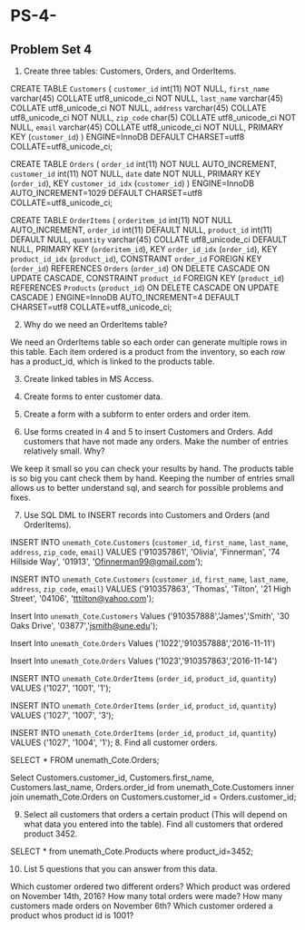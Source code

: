 # PS-4-

## Problem Set 4 

1. Create three tables: Customers, Orders, and OrderItems.

CREATE TABLE `Customers` (
  `customer_id` int(11) NOT NULL,
  `first_name` varchar(45) COLLATE utf8_unicode_ci NOT NULL,
  `last_name` varchar(45) COLLATE utf8_unicode_ci NOT NULL,
  `address` varchar(45) COLLATE utf8_unicode_ci NOT NULL,
  `zip_code` char(5) COLLATE utf8_unicode_ci NOT NULL,
  `email` varchar(45) COLLATE utf8_unicode_ci NOT NULL,
  PRIMARY KEY (`customer_id`)
) ENGINE=InnoDB DEFAULT CHARSET=utf8 COLLATE=utf8_unicode_ci;

CREATE TABLE `Orders` (
  `order_id` int(11) NOT NULL AUTO_INCREMENT,
  `customer_id` int(11) NOT NULL,
  `date` date NOT NULL,
  PRIMARY KEY (`order_id`),
  KEY `customer_id_idx` (`customer_id`)
) ENGINE=InnoDB AUTO_INCREMENT=1029 DEFAULT CHARSET=utf8 COLLATE=utf8_unicode_ci;

CREATE TABLE `OrderItems` (
  `orderitem_id` int(11) NOT NULL AUTO_INCREMENT,
  `order_id` int(11) DEFAULT NULL,
  `product_id` int(11) DEFAULT NULL,
  `quantity` varchar(45) COLLATE utf8_unicode_ci DEFAULT NULL,
  PRIMARY KEY (`orderitem_id`),
  KEY `order_id_idx` (`order_id`),
  KEY `product_id_idx` (`product_id`),
  CONSTRAINT `order_id` FOREIGN KEY (`order_id`) REFERENCES `Orders` (`order_id`) ON DELETE CASCADE ON UPDATE CASCADE,
  CONSTRAINT `product_id` FOREIGN KEY (`product_id`) REFERENCES `Products` (`product_id`) ON DELETE CASCADE ON UPDATE CASCADE
) ENGINE=InnoDB AUTO_INCREMENT=4 DEFAULT CHARSET=utf8 COLLATE=utf8_unicode_ci;


2. Why do we need an OrderItems table?

We need an OrderItems table so each order can generate multiple rows in this table. Each item ordered is a product from the inventory, so each row has a product_id, which is linked to the products table. 

3. Create linked tables in MS Access.

4. Create forms to enter customer data.

5. Create a form with a subform to enter orders and order item.

6. Use forms created in 4 and 5 to insert Customers and Orders.  Add customers that have not made any orders. Make the number of entries relatively small.  Why?  

We keep it small so you can check your results by hand. The products table is so big you cant check them by hand. Keeping the number of entries small allows us to better understand sql, and search for possible problems and fixes.

7. Use SQL DML to INSERT records into Customers and Orders (and OrderItems).  

INSERT INTO `unemath_Cote`.`Customers` (`customer_id`, `first_name`, `last_name`, `address`, `zip_code`, `email`) VALUES ('910357861', 'Olivia', 'Finnerman', '74 Hillside Way', '01913', 'Ofinnerman99@gmail.com');

INSERT INTO `unemath_Cote`.`Customers` (`customer_id`, `first_name`, `last_name`, `address`, `zip_code`, `email`) VALUES ('910357863', 'Thomas', 'Tilton', '21 High Street', '04106', 'tttilton@yahoo.com');

Insert Into `unemath_Cote`.`Customers` Values ('910357888','James','Smith', '30 Oaks Drive', '03877','jsmith@une.edu');

Insert Into `unemath_Cote`.`Orders` Values ('1022','910357888','2016-11-11')

Insert Into `unemath_Cote`.`Orders` Values ('1023','910357863','2016-11-14')

INSERT INTO `unemath_Cote`.`OrderItems` (`order_id`, `product_id`, `quantity`) VALUES ('1027', '1001', '1');

INSERT INTO `unemath_Cote`.`OrderItems` (`order_id`, `product_id`, `quantity`) VALUES ('1027', '1007', '3');

INSERT INTO `unemath_Cote`.`OrderItems` (`order_id`, `product_id`, `quantity`) VALUES ('1027', '1004', '1');
8. Find all customer orders.

SELECT * FROM unemath_Cote.Orders;

Select Customers.customer_id, Customers.first_name, Customers.last_name, Orders.order_id from unemath_Cote.Customers inner join
unemath_Cote.Orders on Customers.customer_id = Orders.customer_id;

9. Select all customers that orders a certain product (This will depend on what data you entered into the table).  Find all customers that ordered product 3452.  

SELECT * from unemath_Cote.Products where product_id=3452;

10. List 5 questions that you can answer from this data.

Which customer ordered two different orders?
Which product was ordered on November 14th, 2016?
How many total orders were made?
How many customers made orders on November 6th?
Which customer ordered a product whos product id is 1001? 


